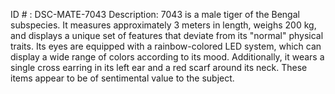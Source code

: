 ID # : DSC-MATE-7043
Description: 7043 is a male tiger of the Bengal subspecies. It measures approximately 3 meters in length, weighs 200 kg, and displays a unique set of features that deviate from its "normal" physical traits. Its eyes are equipped with a rainbow-colored LED system, which can display a wide range of colors according to its mood. Additionally, it wears a single cross earring in its left ear and a red scarf around its neck. These items appear to be of sentimental value to the subject.